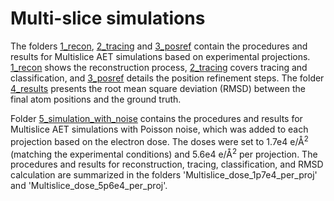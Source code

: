 # Multi-slice simulations

The folders [1_recon](./1_recon), [2_tracing](./2_tracing) and [3_posref](./3_posref) contain the procedures and results for Multislice AET simulations based on experimental projections. [1_recon](./1_recon) shows the reconstruction process, [2_tracing](./2_tracing) covers tracing and classification, and [3_posref](./3_posref) details the position refinement steps. The folder [4_results](./4_results) presents the root mean square deviation (RMSD) between the final atom positions and the ground truth.

Folder [5_simulation_with_noise](./5_simulation_with_noise) contains the procedures and results for Multislice AET simulations with Poisson noise, which was added to each projection based on the electron dose. The doses were set to 1.7e4 e/Å<sup>2</sup> (matching the experimental conditions) and 5.6e4 e/Å<sup>2</sup> per projection. The procedures and results for reconstruction, tracing, classification, and RMSD calculation are summarized in the folders 'Multislice_dose_1p7e4_per_proj' and 'Multislice_dose_5p6e4_per_proj'.
